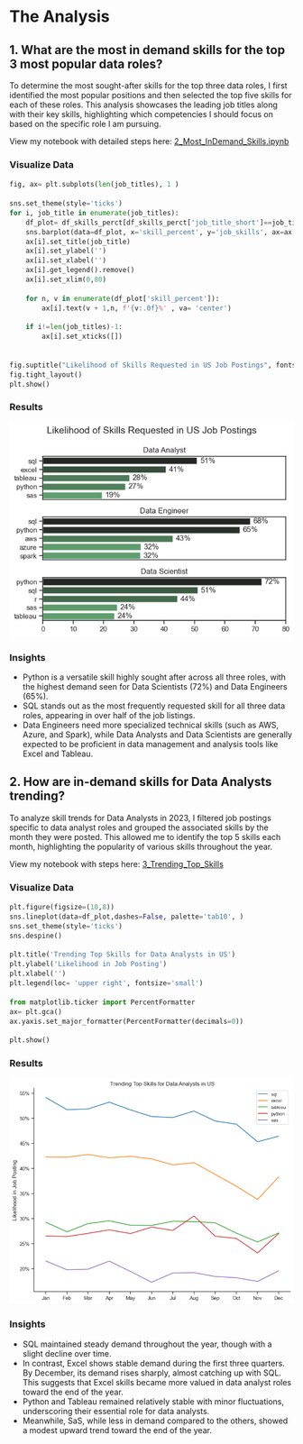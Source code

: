 # The Analysis

## 1. What are the most in demand skills for the top 3 most popular data roles?

To determine the most sought-after skills for the top three data roles, I first identified the most popular positions and then selected the top five skills for each of these roles. This analysis showcases the leading job titles along with their key skills, highlighting which competencies I should focus on based on the specific role I am pursuing.

View my notebook with detailed steps here: [2_Most_InDemand_Skills.ipynb](Project\2_Most_InDemand_Skills.ipynb)

### Visualize Data

```python
fig, ax= plt.subplots(len(job_titles), 1 )

sns.set_theme(style='ticks')
for i, job_title in enumerate(job_titles):
    df_plot= df_skills_perct[df_skills_perct['job_title_short']==job_title].head()
    sns.barplot(data=df_plot, x='skill_percent', y='job_skills', ax=ax[i], hue='skill_count', palette='dark:g_r' )
    ax[i].set_title(job_title)
    ax[i].set_ylabel('')
    ax[i].set_xlabel('')
    ax[i].get_legend().remove()
    ax[i].set_xlim(0,80)

    for n, v in enumerate(df_plot['skill_percent']):
        ax[i].text(v + 1,n, f'{v:.0f}%' , va= 'center')
        
    if i!=len(job_titles)-1:
        ax[i].set_xticks([])


fig.suptitle("Likelihood of Skills Requested in US Job Postings", fontsize=15)
fig.tight_layout()
plt.show()
```

### Results

![Visualization of Top Skills](Project\Results\2_Most_InDemand_Skills.png.png)

### Insights

- Python is a versatile skill highly sought after across all three roles, with the highest demand seen for Data Scientists (72%) and Data Engineers (65%).
- SQL stands out as the most frequently requested skill for all three data roles, appearing in over half of the job listings.
- Data Engineers need more specialized technical skills (such as AWS, Azure, and Spark), while Data Analysts and Data Scientists are generally expected to be proficient in data management and analysis tools like Excel and Tableau.


## 2. How are in-demand skills for Data Analysts trending?

To analyze skill trends for Data Analysts in 2023, I filtered job postings specific to data analyst roles and grouped the associated skills by the month they were posted. This allowed me to identify the top 5 skills each month, highlighting the popularity of various skills throughout the year.

View my notebook with steps here: [3_Trending_Top_Skills](Project\3_Trending_Top_Skills.ipynb)

### Visualize Data

```python
plt.figure(figsize=(10,8))
sns.lineplot(data=df_plot,dashes=False, palette='tab10', )
sns.set_theme(style='ticks')
sns.despine()

plt.title('Trending Top Skills for Data Analysts in US')
plt.ylabel('Likelihood in Job Posting')
plt.xlabel('')
plt.legend(loc= 'upper right', fontsize='small')

from matplotlib.ticker import PercentFormatter
ax= plt.gca()
ax.yaxis.set_major_formatter(PercentFormatter(decimals=0))

plt.show()
```

### Results
![Visualization of Trending Top Skills in US](Project\Results\3_Trending_Skills.png)

### Insights

- SQL maintained steady demand throughout the year, though with a slight decline over time. 
- In contrast, Excel shows stable demand during the first three quarters. By December, its demand rises sharply, almost catching up with SQL. This suggests that Excel skills became more valued in data analyst roles toward the end of the year.
- Python and Tableau remained relatively stable with minor fluctuations, underscoring their essential role for data analysts. 
- Meanwhile, SaS, while less in demand compared to the others, showed a modest upward trend toward the end of the year.

